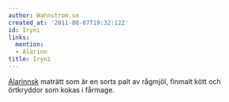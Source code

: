 ```yaml
---
author: Wahnstrom.se
created_at: '2011-08-07T19:32:12Z'
id: Iryni
links:
  mention:
  - Alarinn
title: Iryni
---
```


[Alarinnsk] maträtt som är en sorts palt av rågmjöl, finmalt kött och örtkryddor som kokas i
fårmage.

  [Alarinnsk]: Alarinn